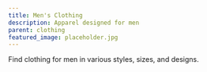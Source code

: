 ```yaml
---
title: Men's Clothing
description: Apparel designed for men
parent: clothing
featured_image: placeholder.jpg
---
```


Find clothing for men in various styles, sizes, and designs.
